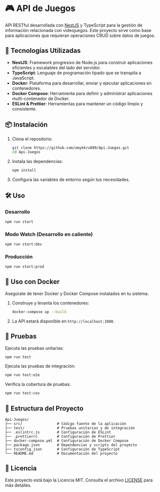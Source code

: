 # 🎮 API de Juegos

API RESTful desarrollada con [NestJS](https://nestjs.com/) y TypeScript para la gestión de información relacionada con videojuegos. Este proyecto sirve como base para aplicaciones que requieran operaciones CRUD sobre datos de juegos.

## 🚀 Tecnologías Utilizadas

- **NestJS**: Framework progresivo de Node.js para construir aplicaciones eficientes y escalables del lado del servidor.
- **TypeScript**: Lenguaje de programación tipado que se transpila a JavaScript.
- **Docker**: Plataforma para desarrollar, enviar y ejecutar aplicaciones en contenedores.
- **Docker Compose**: Herramienta para definir y administrar aplicaciones multi-contenedor de Docker.
- **ESLint & Prettier**: Herramientas para mantener un código limpio y consistente.

## 📦 Instalación

1. Clona el repositorio:

   ```bash
   git clone https://github.com/omykkru089/Api-Juegos.git
   cd Api-Juegos
   ```

2. Instala las dependencias:

   ```bash
   npm install
   ```

3. Configura las variables de entorno según tus necesidades.

## 🛠️ Uso

### Desarrollo

```bash
npm run start
```

### Modo Watch (Desarrollo en caliente)

```bash
npm run start:dev
```

### Producción

```bash
npm run start:prod
```

## 🐳 Uso con Docker

Asegúrate de tener Docker y Docker Compose instalados en tu sistema.

1. Construye y levanta los contenedores:

   ```bash
   docker-compose up --build
   ```

2. La API estará disponible en `http://localhost:3000`.

## 🧪 Pruebas

Ejecuta las pruebas unitarias:

```bash
npm run test
```

Ejecuta las pruebas de integración:

```bash
npm run test:e2e
```

Verifica la cobertura de pruebas:

```bash
npm run test:cov
```

## 📁 Estructura del Proyecto

```
Api-Juegos/
├── src/                # Código fuente de la aplicación
├── test/               # Pruebas unitarias y de integración
├── .eslintrc.js        # Configuración de ESLint
├── .prettierrc         # Configuración de Prettier
├── docker-compose.yml  # Configuración de Docker Compose
├── package.json        # Dependencias y scripts del proyecto
├── tsconfig.json       # Configuración de TypeScript
└── README.md           # Documentación del proyecto
```

## 📄 Licencia

Este proyecto está bajo la Licencia MIT. Consulta el archivo [LICENSE](LICENSE) para más detalles.
